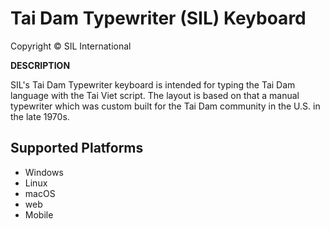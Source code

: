 Tai Dam Typewriter (SIL) Keyboard
=========================

Copyright © SIL International

__DESCRIPTION__

SIL's Tai Dam Typewriter keyboard is intended for typing the Tai Dam language with the Tai Viet script. The layout is based on that a manual typewriter which was custom built for the Tai Dam community in the U.S. in the late 1970s.


Supported Platforms
-------------------
 * Windows
 * Linux
 * macOS
 * web
 * Mobile

